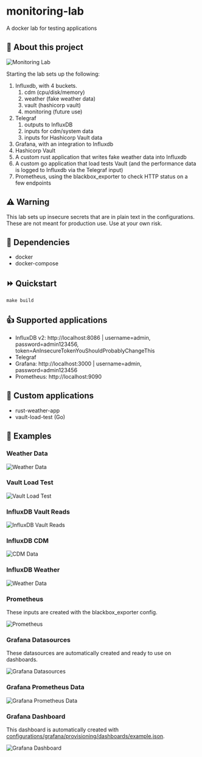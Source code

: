 # monitoring-lab

A docker lab for testing applications

## 💬 About this project

![Monitoring Lab](images/monitoring-lab.png)

Starting the lab sets up the following:

1. Influxdb, with 4 buckets.
    1. cdm (cpu/disk/memory)
    2. weather (fake weather data)
    3. vault (hashicorp vault)
    4. monitoring (future use)
2. Telegraf
    1. outputs to InfluxDB
    2. inputs for cdm/system data
    3. inputs for Hashicorp Vault data
3. Grafana, with an integration to Influxdb
4. Hashicorp Vault
5. A custom rust application that writes fake weather data into Influxdb
6. A custom go application that load tests Vault (and the performance data is logged to Influxdb via the Telegraf input)
7. Prometheus, using the blackbox_exporter to check HTTP status on a few endpoints

## ⚠️ Warning

This lab sets up insecure secrets that are in plain text in the configurations.  These are not meant for production use.  Use at your own risk.

## 🤝 Dependencies

- docker
- docker-compose

## ⏩ Quickstart

`make build`

## 👍 Supported applications

- InfluxDB v2: http://localhost:8086 | username=admin, password=admin123456, token=AnInsecureTokenYouShouldProbablyChangeThis
- Telegraf
- Grafana: http://localhost:3000 | username=admin, password=admin123456
- Prometheus: http://localhost:9090

## 🤙 Custom applications

- rust-weather-app
- vault-load-test (Go)

## 🎦 Examples

### Weather Data
![Weather Data](images/weather.png)

### Vault Load Test
![Vault Load Test](images/vault-load-test.png)

### InfluxDB Vault Reads
![InfluxDB Vault Reads](images/influxdb-vault-reads.png)

### InfluxDB CDM
![CDM Data](images/influxdb-cdm.png)

### InfluxDB Weather
![Weather Data](images/influxdb-weather.png)

### Prometheus

These inputs are created with the blackbox_exporter config.

![Prometheus](images/prometheus.png)

### Grafana Datasources

These datasources are automatically created and ready to use on dashboards.

![Grafana Datasources](images/grafana-datasources.png)

### Grafana Prometheus Data
![Grafana Prometheus Data](images/grafana-prometheus-data.png)

### Grafana Dashboard

This dashboard is automatically created with [configurations/grafana/provisioning/dashboards/example.json](configurations/grafana/provisioning/dashboards/example.json).

![Grafana Dashboard](images/grafana-dashboard.png)
